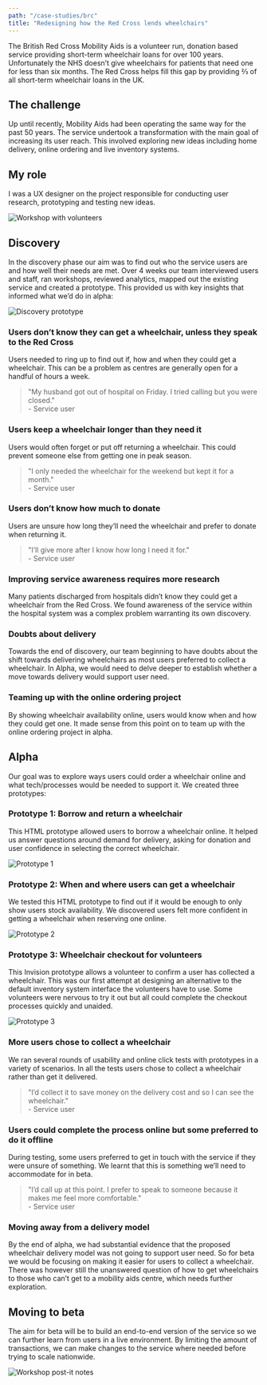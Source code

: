 ```yaml
---
path: "/case-studies/brc"
title: "Redesigning how the Red Cross lends wheelchairs"
---
```


The British Red Cross Mobility Aids is a volunteer run, donation based service providing short-term wheelchair loans for over 100 years. Unfortunately the NHS doesn’t give wheelchairs for patients that need one for less than six months. The Red Cross helps fill this gap by providing ⅔ of all short-term wheelchair loans in the UK.

## The challenge

Up until recently, Mobility Aids had been operating the same way for the past 50 years. The service undertook a transformation with the main goal of increasing its user reach. This involved exploring new ideas including home delivery, online ordering and live inventory systems.

## My role

I was a UX designer on the project responsible for conducting user research, prototyping and testing new ideas.

![Workshop with volunteers](/images/brc1.jpg)

## Discovery

In the discovery phase our aim was to find out who the service users are and how well their needs are met. Over 4 weeks our team interviewed users and staff, ran workshops, reviewed analytics, mapped out the existing service and created a prototype. This provided us with key insights that informed what we’d do in alpha:

![Discovery prototype](/images/brc2.png)

### Users don’t know they can get a wheelchair, unless they speak to the Red Cross

Users needed to ring up to find out if, how and when they could get a wheelchair. This can be a problem as centres are generally open for a handful of hours a week.

> "My husband got out of hospital on Friday. I tried calling but you were closed." <br> - Service user

### Users keep a wheelchair longer than they need it

Users would often forget or put off returning a wheelchair. This could prevent someone else from getting one in peak season.

> "I only needed the wheelchair for the weekend but kept it for a month." <br> - Service user

### Users don’t know how much to donate

Users are unsure how long they’ll need the wheelchair and prefer to donate when returning it.

> "I’ll give more after I know how long I need it for." <br> - Service user

### Improving service awareness requires more research

Many patients discharged from hospitals didn’t know they could get a wheelchair from the Red Cross. We found awareness of the service within the hospital system was a complex problem warranting its own discovery.

### Doubts about delivery

Towards the end of discovery, our team beginning to have doubts about the shift towards delivering wheelchairs as most users preferred to collect a wheelchair. In Alpha, we would need to delve deeper to establish whether a move towards delivery would support user need.

### Teaming up with the online ordering project

By showing wheelchair availability online, users would know when and how they could get one. It made sense from this point on to team up with the online ordering project in alpha.

## Alpha

Our goal was to explore ways users could order a wheelchair online and what tech/processes would be needed to support it. We created three prototypes:

### Prototype 1: Borrow and return a wheelchair

This HTML prototype allowed users to borrow a wheelchair online. It helped us answer questions around demand for delivery, asking for donation and user confidence in selecting the correct wheelchair.

![Prototype 1](/images/brc5.png)

### Prototype 2: When and where users can get a wheelchair

We tested this HTML prototype to find out if it would be enough to only show users stock availability. We discovered users felt more confident in getting a wheelchair when reserving one online.

![Prototype 2](/images/brc6.png)

### Prototype 3: Wheelchair checkout for volunteers

This Invision prototype allows a volunteer to confirm a user has collected a wheelchair. This was our first attempt at designing an alternative to the default inventory system interface the volunteers have to use. Some volunteers were nervous to try it out but all could complete the checkout processes quickly and unaided.

![Prototype 3](/images/brc7.png)

### More users chose to collect a wheelchair

We ran several rounds of usability and online click tests with prototypes in a variety of scenarios. In all the tests users chose to collect a wheelchair rather than get it delivered.

> "I’d collect it to save money on the delivery cost and so I can see the wheelchair." <br> - Service user

### Users could complete the process online but some preferred to do it offline

During testing, some users preferred to get in touch with the service if they were unsure of something. We learnt that this is something we’ll need to accommodate for in beta.

> "I’d call up at this point. I prefer to speak to someone because it makes me feel more comfortable." <br> - Service user

### Moving away from a delivery model

By the end of alpha, we had substantial evidence that the proposed wheelchair delivery model was not going to support user need. So for beta we would be focusing on making it easier for users to collect a wheelchair. There was however still the unanswered question of how to get wheelchairs to those who can’t get to a mobility aids centre, which needs further exploration.

## Moving to beta

The aim for beta will be to build an end-to-end version of the service so we can further learn from users in a live environment. By limiting the amount of transactions, we can make changes to the service where needed before trying to scale nationwide.

![Workshop post-it notes](/images/brc3.jpg)
